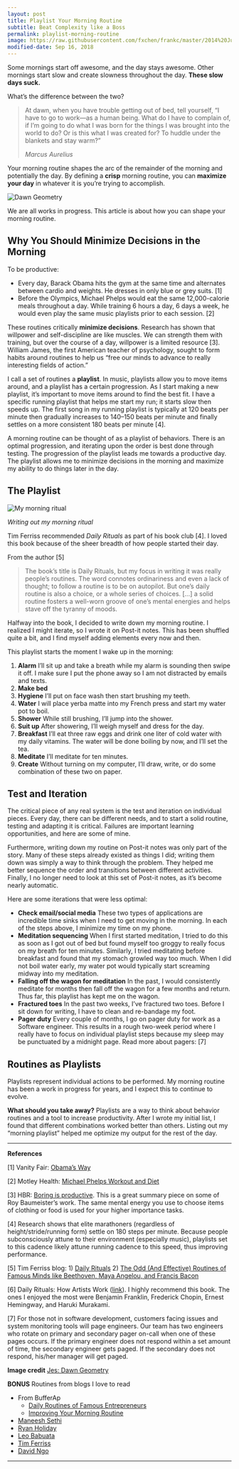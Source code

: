 ```yaml
---
layout: post
title: Playlist Your Morning Routine
subtitle: Beat Complexity like a Boss
permalink: playlist-morning-routine
image: https://raw.githubusercontent.com/fxchen/frankc/master/2014%20July/morning.jpg
modified-date: Sep 16, 2018
---
```

Some mornings start off awesome, and the day stays awesome. Other mornings start slow and create slowness throughout the day. <strong>These slow days suck.</strong>

What’s the difference between the two?
<blockquote>At dawn, when you have trouble getting out of bed, tell yourself, “I have to go to work—as a human being. What do I have to complain of, if I’m going to do what I was born for the things I was brought into the world to do? Or is this what I was created for? To huddle under the blankets and stay warm?”

<em>Marcus Aurelius</em></blockquote>
Your morning routine shapes the arc of the remainder of the morning and potentially the day. By defining a <strong>crisp</strong> morning routine, you can <strong>maximize your day</strong> in whatever it is you’re trying to accomplish.

<img title="Dawn Geometry" src="https://raw.githubusercontent.com/fxchen/frankc/master/2014%20July/morning.jpg" alt="Dawn Geometry" />

We are all works in progress. This article is about how you can shape your morning routine.
<h2 id="whyyoushouldminimizedecisionsinthemorning">Why You Should Minimize Decisions in the Morning</h2>
To be productive:
<ul>
  <li>Every day, Barack Obama hits the gym at the same time and alternates between cardio and weights. He dresses in only blue or grey suits. [1]</li>
  <li>Before the Olympics, Michael Phelps would eat the same 12,000-calorie meals throughout a day. While training 6 hours a day, 6 days a week, he would even play the same music playlists prior to each session. [2]</li>
</ul>
These routines critically <strong>minimize decisions</strong>. Research has shown that willpower and self-discipline are like muscles. We can strength them with training, but over the course of a day, willpower is a limited resource [3]. William James, the first American teacher of psychology, sought to form habits around routines to help us “free our minds to advance to really interesting fields of action.”

I call a set of routines a <strong>playlist</strong>. In music, playlists allow you to move items around, and a playlist has a certain progression. As I start making a new playlist, it’s important to move items around to find the best fit. I have a specific running playlist that helps me start my run; it starts slow then speeds up. The first song in my running playlist is typically at 120 beats per minute then gradually increases to 140–150 beats per minute and finally settles on a more consistent 180 beats per minute [4].

A morning routine can be thought of as a playlist of behaviors. There is an optimal progression, and iterating upon the order is best done through testing. The progression of the playlist leads me towards a productive day. The playlist allows me to minimize decisions in the morning and maximize my ability to do things later in the day.
<h2 id="theplaylist">The Playlist</h2>
<img title="My morning ritual" src="https://github.com/fxchen/frankc/raw/master/2014%20July/morning-routine.jpg" alt="My morning ritual" />

<em>Writing out my morning ritual</em>

Tim Ferriss recommended <em>Daily Rituals</em> as part of his book club [4]. I loved this book because of the sheer breadth of how people started their day.

From the author [5]
<blockquote>The book’s title is Daily Rituals, but my focus in writing it was really people’s routines. The word connotes ordinariness and even a lack of thought; to follow a routine is to be on autopilot. But one’s daily routine is also a choice, or a whole series of choices. […] a solid routine fosters a well-worn groove of one’s mental energies and helps stave off the tyranny of moods.</blockquote>
Halfway into the book, I decided to write down my morning routine. I realized I might iterate, so I wrote it on Post-it notes. This has been shuffled quite a bit, and I find myself adding elements every now and then.

This playlist starts the moment I wake up in the morning:
<ol>
  <li><strong>Alarm</strong> I’ll sit up and take a breath while my alarm is sounding then swipe it off. I make sure I put the phone away so I am not distracted by emails and texts.</li>
  <li><strong>Make bed</strong></li>
  <li><strong>Hygiene</strong> I’ll put on face wash then start brushing my teeth.</li>
  <li><strong>Water</strong> I will place yerba matte into my French press and start my water pot to boil.</li>
  <li><strong>Shower</strong> While still brushing, I’ll jump into the shower.</li>
  <li><strong>Suit up</strong> After showering, I’ll weigh myself and dress for the day.</li>
  <li><strong>Breakfast</strong> I’ll eat three raw eggs and drink one liter of cold water with my daily vitamins. The water will be done boiling by now, and I’ll set the tea.</li>
  <li><strong>Meditate</strong> I’ll meditate for ten minutes.</li>
  <li><strong>Create</strong> Without turning on my computer, I’ll draw, write, or do some combination of these two on paper.</li>
</ol>
<h2 id="testanditeration">Test and Iteration</h2>
The critical piece of any real system is the test and iteration on individual pieces. Every day, there can be different needs, and to start a solid routine, testing and adapting it is critical. Failures are important learning opportunities, and here are some of mine.

Furthermore, writing down my routine on Post-it notes was only part of the story. Many of these steps already existed as things I did; writing them down was simply a way to think through the problem. They helped me better sequence the order and transitions between different activities. Finally, I no longer need to look at this set of Post-it notes, as it’s become nearly automatic.

Here are some iterations that were less optimal:
<ul>
  <li><strong>Check email/social media</strong> These two types of applications are incredible time sinks when I need to get moving in the morning. In each of the steps above, I minimize my time on my phone.</li>
  <li><strong>Meditation sequencing</strong> When I first started meditation, I tried to do this as soon as I got out of bed but found myself too groggy to really focus on my breath for ten minutes. Similarly, I tried meditating before breakfast and found that my stomach growled way too much. When I did not boil water early, my water pot would typically start screaming midway into my meditation.</li>
  <li><strong>Falling off the wagon for meditation</strong> In the past, I would consistently meditate for months then fall off the wagon for a few months and return. Thus far, this playlist has kept me on the wagon.</li>
  <li><strong>Fractured toes</strong> In the past two weeks, I’ve fractured two toes. Before I sit down for writing, I have to clean and re-bandage my foot.</li>
  <li><strong>Pager duty</strong> Every couple of months, I go on pager duty for work as a Software engineer. This results in a rough two-week period where I really have to focus on individual playlist steps because my sleep may be punctuated by a midnight page. Read more about pagers: [7]</li>
</ul>
<h2 id="routinesasplaylists">Routines as Playlists</h2>
Playlists represent individual actions to be performed. My morning routine has been a work in progress for years, and I expect this to continue to evolve.

<strong>What should you take away?</strong> Playlists are a way to think about behavior routines and a tool to increase productivity. After I wrote my initial list, I found that different combinations worked better than others. Listing out my “morning playlist” helped me optimize my output for the rest of the day.

<hr />

<strong>References</strong>

[1] Vanity Fair: <a title="Obama's Way" href="http://j.mp/ZGDZCo">Obama’s Way</a>

[2] Motley Health: <a title="Motley Health: Michael Phelps Workout and Diet" href="http://j.mp/1ocnpHt">Michael Phelps Workout and Diet</a>

[3] HBR: <a title="Boring is Productive" href="http://j.mp/1qBCyXo">Boring is productive</a>. This is a great summary piece on some of Roy Baumeister’s work. The same mental energy you use to choose items of clothing or food is used for your higher importance tasks.

[4] Research shows that elite marathoners (regardless of height/stride/running form) settle on 180 steps per minute. Because people subconsciously attune to their environment (especially music), playlists set to this cadence likely attune running cadence to this speed, thus improving performance.

[5] Tim Ferriss blog: 1) <a title="Daily Rituals" href="http://j.mp/1vOFQ9o">Daily Rituals</a> 2) <a title="The Odd (And Effective) Routines of Famous Minds like Beethoven, Maya Angelou, and Francis Bacon" href="http://j.mp/1qBINup">The Odd (And Effective) Routines of Famous Minds like Beethoven, Maya Angelou, and Francis Bacon</a>

[6] Daily Rituals: How Artists Work (<a href="http://www.amazon.com/Daily-Rituals-How-Artists-Work/dp/0307273601">link</a>). I highly recommend this book. The ones I enjoyed the most were Benjamin Franklin, Frederick Chopin, Ernest Hemingway, and Haruki Murakami.

[7] For those not in software development, customers facing issues and system monitoring tools will page engineers. Our team has two engineers who rotate on primary and secondary pager on-call when one of these pages occurs. If the primary engineer does not respond within a set amount of time, the secondary engineer gets paged. If the secondary does not respond, his/her manager will get paged.

<strong>Image credit</strong>  <a href="http://j.mp/X9JcKa" target="_blank">Jes: Dawn Geometry</a>

<strong>BONUS</strong> Routines from blogs I love to read
<ul>
  <li>From BufferAp
<ul>
  <li><a href="http://j.mp/1oqdhMu" target="_blank">Daily Routines of Famous Entrepreneurs</a></li>
  <li><a href="http://j.mp/1qBJXWA">Improving Your Morning Routine</a></li>
</ul>
</li>
  <li><a href="http://j.mp/TXcPw1">Maneesh Sethi</a></li>
  <li><a href="http://j.mp/1m6I4jm">Ryan Holiday</a></li>
  <li><a href="http://j.mp/1mYaWFX">Leo Babuata</a></li>
  <li><a href="http://j.mp/1r19Y15">Tim Ferriss</a></li>
  <li><a href="http://j.mp/1lnCh5d">David Ngo</a></li>
</ul>

<hr />

<img src="https://ga-beacon.appspot.com/UA-36961797-1/sheets/2014-july-morning-routines" alt="" width="0" height="0" />
